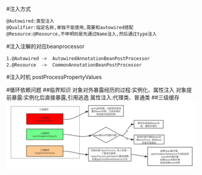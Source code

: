 #注入方式
```asp
@Autowired:类型注入
@Qualifier:指定名称,单独不能使用,需要和autowired搭配
@Resource:@Resource,不申明则是先通过Name注入,然后通过type注入

```
#注入注解的对应beanprocessor
```asp
1.@Autowired ->  AutowiredAnnotationBeanPostProcessor
2.@Resource  ->  CommonAnnotationBeanPostProcessor
```
#注入时机
postProcessPropertyValues

#循环依赖问题
[](https://zhuanlan.zhihu.com/p/84267654)
##临界知识
对象对外暴露经历的过程:实例化、属性注入
对象提前暴露:实例化后直接暴露,引用逃逸
属性注入:代理类、普通类
##三级缓存
![](.z_spring_01_ioc_05_依赖注入_注入方式_注入对应beanprocessor_循环依赖_三级缓存_images/cbe39dd4.png)
[](https://www.cnblogs.com/semi-sub/p/13548479.html)
[](https://zhuanlan.zhihu.com/p/259255169)
[](https://zhuanlan.zhihu.com/p/84267654)

